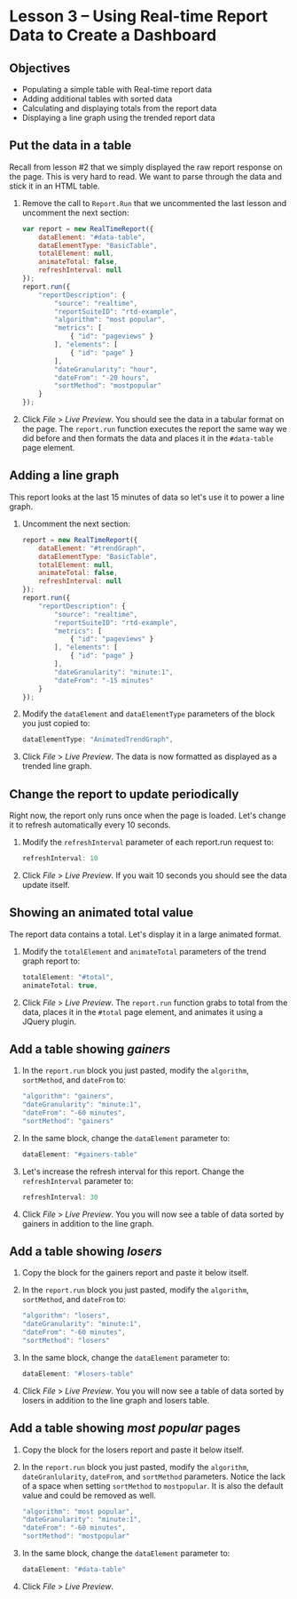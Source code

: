 Lesson 3 – Using Real-time Report Data to Create a Dashboard
=====

Objectives
-----
*   Populating a simple table with Real-time report data
*   Adding additional tables with sorted data
*   Calculating and displaying totals from the report data
*	Displaying a line graph using the trended report data

Put the data in a table
-----

Recall from lesson #2 that we simply displayed the raw report response on the page. This is very hard to read. We want to parse through the data and stick it in an HTML table.

1. Remove the call to `Report.Run` that we uncommented the last lesson and uncomment the next section:

    ```javascript
    var report = new RealTimeReport({
        dataElement: "#data-table",
        dataElementType: "BasicTable",
        totalElement: null,
        animateTotal: false,
        refreshInterval: null
    });
    report.run({
        "reportDescription": {
            "source": "realtime",
            "reportSuiteID": "rtd-example",
            "algorithm": "most popular",
            "metrics": [
                { "id": "pageviews" }
            ], "elements": [
                { "id": "page" }
            ],
            "dateGranularity": "hour",
            "dateFrom": "-20 hours",
            "sortMethod": "mostpopular"
        }
    });
    ```

2. Click *File* > *Live Preview*. You should see the data in a tabular format on the page. The `report.run` function executes the report the same way we did before and then formats the data and places it in the `#data-table` page element.

Adding a line graph
-----

This report looks at the last 15 minutes of data so let's use it to power a line graph. 

1. Uncomment the next section:

    ```javascript
    report = new RealTimeReport({
        dataElement: "#trendGraph",
        dataElementType: "BasicTable",
        totalElement: null,
        animateTotal: false,
        refreshInterval: null
    });
    report.run({
        "reportDescription": {
            "source": "realtime",
            "reportSuiteID": "rtd-example",
            "metrics": [
                { "id": "pageviews" }
            ], "elements": [
                { "id": "page" }
            ],
            "dateGranularity": "minute:1",
            "dateFrom": "-15 minutes"
        }
    });
    ```

2. Modify the `dataElement` and `dataElementType` parameters of the block you just copied to:

    ```javascript
    dataElementType: "AnimatedTrendGraph",
    ```

3. Click *File* > *Live Preview*.  The data is now formatted as displayed as a trended line graph.


Change the report to update periodically
-----

Right now, the report only runs once when the page is loaded. Let's change it to refresh automatically every 10 seconds.

1. Modify the `refreshInterval` parameter of each report.run request to:

    ```javascript
    refreshInterval: 10
    ```

2. Click *File* > *Live Preview*.  If you wait 10 seconds you should see the data update itself.

Showing an animated total value
-----

The report data contains a total. Let's display it in a large animated format.

1. Modify the `totalElement` and `animateTotal` parameters of the trend graph report to:

    ```javascript
    totalElement: "#total",
    animateTotal: true,
    ```

2. Click *File* > *Live Preview*.  The `report.run` function grabs to total from the data, places it in the `#total` page element, and animates it using a JQuery plugin.


Add a table showing *gainers*
-----

1. In the `report.run` block you just pasted, modify the `algorithm`, `sortMethod`, and `dateFrom` to:

    ```javascript
    "algorithm": "gainers",
    "dateGranularity": "minute:1",
    "dateFrom": "-60 minutes",
    "sortMethod": "gainers"
    ```

2. In the same block, change the `dataElement` parameter to:

    ```javascript
    dataElement: "#gainers-table"
    ```

3. Let's increase the refresh interval for this report. Change the `refreshInterval` parameter to:

    ```javascript
    refreshInterval: 30
    ```

4. Click *File* > *Live Preview*.  You you will now see a table of data sorted by gainers in addition to the line graph.


Add a table showing *losers*
-----

1. Copy the block for the gainers report and paste it below itself.

2. In the `report.run` block you just pasted, modify the `algorithm`, `sortMethod`, and `dateFrom` to:

    ```javascript
    "algorithm": "losers",
    "dateGranularity": "minute:1",
    "dateFrom": "-60 minutes",
    "sortMethod": "losers"
    ```

3. In the same block, change the `dataElement` parameter to:

    ```javascript
    dataElement: "#losers-table"
    ```

4. Click *File* > *Live Preview*.  You you will now see a table of data sorted by losers in addition to the line graph and losers table.


Add a table showing *most popular* pages
-----

1. Copy the block for the losers report and paste it below itself.

2. In the `report.run` block you just pasted, modify the `algorithm`, `dateGranlularity`, `dateFrom`,  and `sortMethod` parameters. Notice the lack of a space when setting `sortMethod` to `mostpopular`. It is also the default value and could be removed as well.

    ```javascript
    "algorithm": "most popular",
    "dateGranularity": "minute:1",
    "dateFrom": "-60 minutes",
    "sortMethod": "mostpopular"
    ```

3. In the same block, change the `dataElement` parameter to:

    ```javascript
    dataElement: "#data-table"
    ```

4. Click *File* > *Live Preview*.
